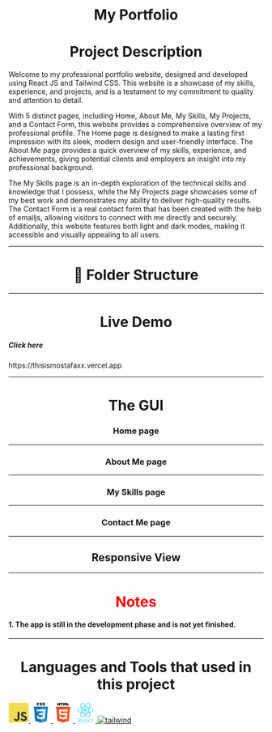 <h1 align="center">My Portfolio</h1>
<p align="center">
  


</p>


<h1 align="center">Project Description </h1>

Welcome to my professional portfolio website, designed and developed using React JS and Tailwind CSS. This website is a showcase of my skills, experience, and projects, and is a testament to my commitment to quality and attention to detail.

With 5 distinct pages, including Home, About Me, My Skills, My Projects, and a Contact Form, this website provides a comprehensive overview of my professional profile. The Home page is designed to make a lasting first impression with its sleek, modern design and user-friendly interface. The About Me page provides a quick overview of my skills, experience, and achievements, giving potential clients and employers an insight into my professional background.

The My Skills page is an in-depth exploration of the technical skills and knowledge that I possess, while the My Projects page showcases some of my best work and demonstrates my ability to deliver high-quality results. The Contact Form is a real contact form that has been created with the help of emailjs, allowing visitors to connect with me directly and securely. Additionally, this website features both light and dark modes, making it accessible and visually appealing to all users.

<hr>

<h1 align="center">🚀 Folder Structure</h1>


<hr>

<h1 align="center">Live Demo</h1>
<p align="center">
  

<h5 align="left">Click here </h5> https://thisismostafaxx.vercel.app

</p>


<hr>


<h1 align="center">The GUI</h1>



<h3 align="center">Home page</h3>





<hr>

<h3 align="center">About Me page</h3>




<hr>

<h3 align="center">My Skills page</h3>





<hr>



<h3 align="center">Contact Me page</h3>



<hr>

<h2 align="center">Responsive View</h2>




<hr>

<h1 align="center" style="color:red;">Notes</h1>

<h4 align="left">1. The app is still in the development phase and is not yet finished.</h4>

<hr>

<h1 align="center">Languages and Tools that used in this project</h1>
<a href="https://developer.mozilla.org/en-US/docs/Web/JavaScript" target="_blank" rel="noreferrer">
        <img src="https://raw.githubusercontent.com/devicons/devicon/master/icons/javascript/javascript-original.svg" alt="javascript" width="40" height="40"/>
      </a><a href="https://www.w3schools.com/css/" target="_blank" rel="noreferrer">
        <img src="https://raw.githubusercontent.com/devicons/devicon/master/icons/css3/css3-original-wordmark.svg" alt="css3" width="40" height="40"/>
      </a>
      <a href="https://www.w3.org/html/" target="_blank" rel="noreferrer">
        <img src="https://raw.githubusercontent.com/devicons/devicon/master/icons/html5/html5-original-wordmark.svg" alt="html5" width="40" height="40"/>
      </a><a href="https://reactjs.org/" target="_blank" rel="noreferrer">
        <img src="https://raw.githubusercontent.com/devicons/devicon/master/icons/react/react-original-wordmark.svg" alt="react" width="40" height="40"/>
      </a><a href="https://tailwindcss.com/" target="_blank" rel="noreferrer">
        <img src="https://www.vectorlogo.zone/logos/tailwindcss/tailwindcss-icon.svg" alt="tailwind" width="40" height="40"/>
      </a>
